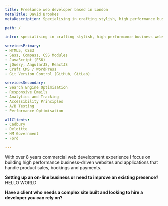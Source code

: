 ```yaml
---
title: Freelance web developer based in London
metaTitle: David Brookes
metaDescription: Specialising in crafting stylish, high performance business websites and web applications that get results, using the latest cutting edge web development technologies.

path: /

intro: specialising in crafting stylish, high performance business websites and web applications that get results, using the latest cutting edge web development technologies.

servicesPrimary:
- HTML5, CSS3
- Sass, Compass, CSS Modules
- JavaScript (ES6)
- jQuery, AngularJS, ReactJS
- Craft CMS / WordPress
- Git Version Control (GitHub, GitLab)

servicesSecondary:
- Search Engine Optimisation
- Responsive Emails
- Analytics and Tracking
- Accessibility Principles
- A/B Testing
- Performance Optimisation

allClients:
- Cadbury
- Deloitte
- HM Government
- Ford

---
```


With over 8 years commercial web development experience I focus on building high performance business-driven websites and applications that handle product sales, bookings and payments.

**Setting up an on-line business or need to improve an existing presence?** HELLO WORLD

**Have a client who needs a complex site built and looking to hire a developer you can rely on?**
